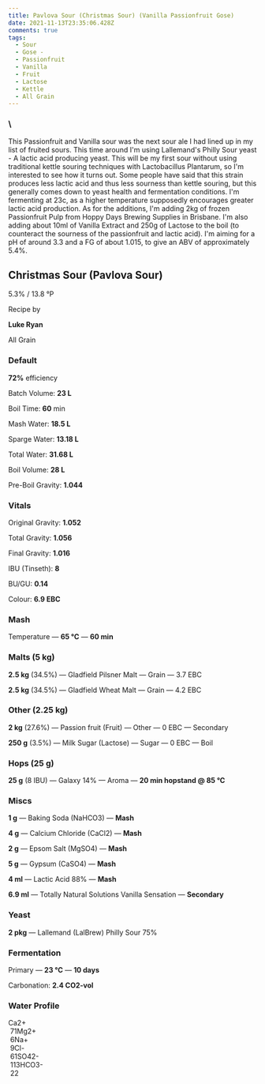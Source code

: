 ```yaml
---
title: Pavlova Sour (Christmas Sour) (Vanilla Passionfruit Gose)
date: 2021-11-13T23:35:06.428Z
comments: true
tags: 
  - Sour 
  - Gose -
  - Passionfruit 
  - Vanilla 
  - Fruit 
  - Lactose
  - Kettle 
  - All Grain
---
```

### \
This Passionfruit and Vanilla sour was the next sour ale I had lined up in my list of fruited sours. This time around I'm using Lallemand's Philly Sour yeast - A lactic acid producing yeast. This will be my first sour without using traditional kettle souring techniques with Lactobacillus Plantarum, so I'm interested to see how it turns out. Some people have said that this strain produces less lactic acid and thus less sourness than kettle souring, but this generally comes down to yeast health and fermentation conditions. I'm fermenting at 23c, as a higher temperature supposedly encourages greater lactic acid production. As for the additions, I'm adding 2kg of frozen Passionfruit Pulp from Hoppy Days Brewing Supplies in Brisbane. I'm also adding about 10ml of Vanilla Extract and 250g of Lactose to the boil (to counteract the sourness of the passionfruit and lactic acid). I'm aiming for a pH of around 3.3 and a FG of about 1.015, to give an ABV of approximately 5.4%.

## **Christmas Sour (Pavlova Sour)**

5.3% / 13.8 °P

Recipe by

**Luke Ryan**

All Grain

### **Default**

**72%** efficiency

Batch Volume: **23 L**

Boil Time: **60** min

Mash Water: **18.5 L**

Sparge Water: **13.18 L**

Total Water: **31.68 L**

Boil Volume: **28 L**

Pre-Boil Gravity: **1.044**

### Vitals

Original Gravity: **1.052**

Total Gravity: **1.056**

Final Gravity: **1.016**

IBU (Tinseth): **8**

BU/GU: **0.14**

Colour: **6.9 EBC** 

### Mash

Temperature — **65 °C** — **60 min**

### Malts **(5 kg)**

**2.5 kg** (34.5%) — Gladfield Pilsner Malt — Grain — 3.7 EBC

**2.5 kg** (34.5%) — Gladfield Wheat Malt — Grain — 4.2 EBC

### Other **(2.25 kg)**

**2 kg** (27.6%) — Passion fruit (Fruit) — Other — 0 EBC — Secondary

**250 g** (3.5%) — Milk Sugar (Lactose) — Sugar — 0 EBC — Boil

### Hops **(25 g)**

**25 g** (8 IBU) — Galaxy 14% — Aroma — **20 min hopstand @ 85 °C**

### Miscs

**1 g** — Baking Soda (NaHCO3) — **Mash**

**4 g** — Calcium Chloride (CaCl2) — **Mash**

**2 g** — Epsom Salt (MgSO4) — **Mash**

**5 g** — Gypsum (CaSO4) — **Mash**

**4 ml** — Lactic Acid 88% — **Mash**

**6.9 ml** — Totally Natural Solutions Vanilla Sensation — **Secondary**

### Yeast

**2 pkg** — Lallemand (LalBrew) Philly Sour 75%

### Fermentation

Primary — **23 °C** — **10 days**

Carbonation: **2.4 CO2-vol**

### Water Profile

Ca2+\
 71Mg2+\
 6Na+\
 9Cl-\
 61SO42-\
 113HCO3-\
 22
